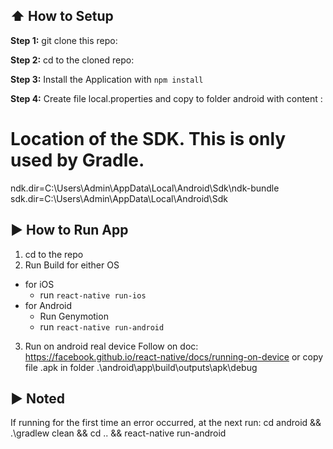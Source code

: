 ## :arrow_up: How to Setup

**Step 1:** git clone this repo:

**Step 2:** cd to the cloned repo:

**Step 3:** Install the Application with `npm install`

**Step 4:** Create file local.properties and copy to folder android with content :
# Location of the SDK. This is only used by Gradle.
ndk.dir=C\:\\Users\\Admin\\AppData\\Local\\Android\\Sdk\\ndk-bundle
sdk.dir=C\:\\Users\\Admin\\AppData\\Local\\Android\\Sdk

## :arrow_forward: How to Run App

1. cd to the repo
2. Run Build for either OS
  * for iOS
    * run `react-native run-ios`
  * for Android
    * Run Genymotion
    * run `react-native run-android`
3. Run on android real device
Follow on doc: https://facebook.github.io/react-native/docs/running-on-device
or copy file .apk in folder .\android\app\build\outputs\apk\debug
## :arrow_forward: Noted
If running for the first time an error occurred, at the next run:
cd android && .\gradlew clean && cd .. && react-native run-android
